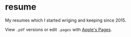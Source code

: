 # resume

My resumes which I started wriging and keeping since 2015.

View `.pdf` versions or edit `.pages` with [Apple's Pages](https://www.apple.com/pages/).
